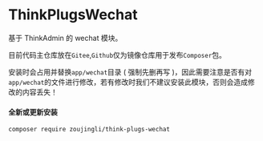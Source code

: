 # ThinkPlugsWechat

基于 ThinkAdmin 的 wechat 模块。

目前代码主仓库放在`Gitee`,`Github`仅为镜像仓库用于发布`Composer`包。

安装时会占用并替换`app/wechat`目录 ( 强制先删再写 )，因此需要注意是否有对`app/wechat`的文件进行修改，若有修改时我们不建议安装此模块，否则会造成修改的内容丢失！

#### 全新或更新安装

```shell
composer require zoujingli/think-plugs-wechat
```